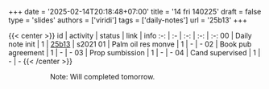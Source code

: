 +++
date = '2025-02-14T20:18:48+07:00'
title = '14 fri 140225'
draft = false
type = 'slides'
authors = ['viridi']
tags = ['daily-notes']
url = '25b13'
+++

{{< center >}}
id | activity | status | link | info
:-: | :- | :-: | :-: | :-:
00 | Daily note init    | 1 | [25b13](/rusn/25b13) | s2021
01 | Palm oil res monve | 1 | - | -
02 | Book pub agreement | 1 | - | -
03 | Prop sumbission    | 1 | - | -
04 | Cand supervised    | 1 | - | -
{{< /center >}}

&nbsp;&nbsp;&nbsp;&nbsp;&nbsp;&nbsp;&nbsp;&nbsp;
&nbsp;&nbsp;&nbsp;&nbsp;&nbsp;&nbsp;&nbsp;&nbsp;
&nbsp;&nbsp;
Note: Will completed tomorrow.
